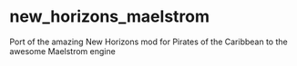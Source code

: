 # new_horizons_maelstrom
Port of the amazing New Horizons mod for Pirates of the Caribbean to the awesome Maelstrom engine
